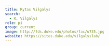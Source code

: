 ```yaml
---
title: Rytas Vilgalys
search:
  - R. Vilgalys
role: pi
group: current
image: http://fds.duke.edu/photos/fac/u735.jpg
website: https://sites.duke.edu/vilgalyslab/
---
```


